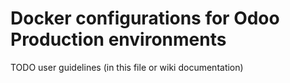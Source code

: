Docker configurations for Odoo Production environments
======================================================

TODO user guidelines (in this file or wiki documentation)